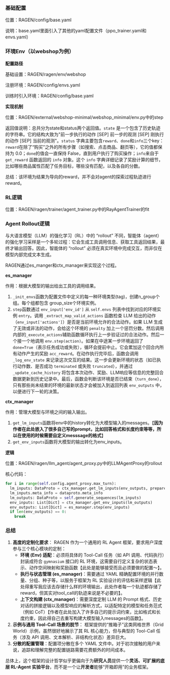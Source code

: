 ### 基础配置

位置：RAGEN/config/base.yaml

说明：base.yaml里面引入了其他的yaml配置文件（ppo_trainer.yaml和envs.yaml）

### 环境Env（以webshop为例）

**配置路径**

基础设置：RAGEN/ragen/env/webshop

注册环境：RAGEN/config/envs.yaml

训练时引入环境：RAGEN/config/base.yaml

**实现机制**

位置：RAGEN/external/webshop-minimal/webshop_minimal/env.py中的step

返回值说明：总共分为state和status两个返回值。`state` 是一个包含了历史轨迹的字符串。它的结构大致为"前一步执行的动作 [SEP] 前一步的观测 [SEP] 刚执行的动作 [SEP] 当前的观测"。`status` 字典主要包含`reward`、`done`和`info`三个key：`reward`在除了“购买”之外的所有步骤（如搜索、点击商品、翻页等），它的值都保持为 0.0；`done`的值会一直保持 False，直到用户执行了购买操作；`info`来自于 `get_reward` 函数返回的 `info` 对象。这个 `info` 字典详细记录了奖励计算的细节，比如哪些商品属性匹配了任务目标，哪些没有匹配，以及各自的分数。

总结：该环境为结果为导向的reward，并不会对agent的探索过程轨迹进行reward。

### RL逻辑

位置：RAGEN/ragen/trainer/agent_trainer.py中的RayAgentTrainer的fit

### Agent Rollout逻辑

与大语言模型（LLM）的强化学习（RL）中的 “rollout” 不同，智能体（agent）的强化学习采样是一个多轮过程：它会生成工具调用信息、获取工具返回结果，最终才输出回答。因此，智能体的 “rollout” 必须在真实环境中完成交互，而非仅在模型内部完成文本生成。

RAGEN通过es_manger和ctx_manager来实现这个过程。

**es_manager**

作用：根据大模型的输出给出工具的调用结果。

1. `_init_envs`函数为配置文件中定义的每一种环境类型(tag)，创建n_group个组。每个组都包含 group_size个环境实例。
2. `step`函数通过 `env_input['env_id']` 从 `self.envs` 列表中找到对应的环境实例 `entry`。调用 `_extract_map_valid_actions` 函数检查 LLM 给出的动作（`env_input['actions']`）是否是当前环境允许的合法动作。如果 LLM 生成了无效或非法的动作，会给这个环境的 `penalty` 加上一个惩罚分数。然后调用内部的`_execute_actions`辅助函数循环执行上一步验证过的合法动作。然后一个接一个地调用 `env.step(action)`。如果在中途某一步环境返回了 `done=True`（表示任务成功或失败），循环会提前中止。它会累加这个回合内所有动作产生的奖励 `acc_reward`。在动作执行完毕后，函数会调用 `_log_env_state` 来记录这次交互的结果。这一步会更新环境的状态（如已执行动作数、是否成功 `terminated` 或失败 `truncated`），并通过 `_update_cache_history` 将包含本次动作、奖励、LLM响应等信息的完整回合数据更新到历史记录中。最后，函数会判断该环境是否已结束（`turn_done`），只有那些尚未结束的环境的最新状态才会被加入到返回列表 `env_outputs` 中，以便进行下一轮的决策。

**ctx_manager**

作用：管理大模型与环境之间的输入输出。

1. `get_lm_inputs`函数将env中的history转化为大模型输入的messages。【**因为作者在此处嵌入了很多自己写的prompt，比如回答格式和长度约束等等，所以在使用的时候需要自定义messsage的格式**】
2. `get_env_inputs`函数将大模型的输出转化为env_inputs。

**逻辑**

位置：RAGEN/ragen/llm_agent/agent_proxy.py中的LLMAgentProxy的rollout

核心代码：

```python
for i in range(self.config.agent_proxy.max_turn):
  lm_inputs: DataProto = ctx_manager.get_lm_inputs(env_outputs, prepare_for_update=False)
  lm_inputs.meta_info = dataproto.meta_info
  lm_outputs: DataProto = self.generate_sequences(lm_inputs)
  env_inputs: List[Dict] = ctx_manager.get_env_inputs(lm_outputs)
  env_outputs: List[Dict] = es_manager.step(env_inputs)
  if len(env_outputs) == 0:
    break
```

### 总结

1. **高度的定制化要求**： RAGEN 作为一个通用的 RL Agent 框架，要求用户深度参与三个核心模块的定制：
   - **环境 (Env) 适配**：必须将具体的 Tool-Call 任务（如 API 调用、代码执行）封装成符合 `gymnasium` 接口的 RL 环境，这需要自行定义复杂的状态表示、动作空间映射和奖励函数【此处是能够接受而且必须要做的配置～】。
   - **执行与状态管理 (es_manager)**：需要通过 YAML 精确配置环境的并行数量、分组、种子等，以服务于框架为 RL 实验设计的评估和采样逻辑【此处得重写我应该去存储什么样的环境输出，此处作者每一个轨迹都存储了reward，但其实对tool_call的轨迹来说是不必要的】。
   - **上下文构建 (ctx_manager)**：需要深度定制 LLM 的 Prompt 格式、历史对话的拼接逻辑以及模型响应的解析方式，以适配特定的模型和任务范式（例如 CoT）【作者在此处加入了许多自己的提示词约束，比如格式和长度约束，因此得自己去重写构建大模型输入messages的函数】。
2. **示例与通用 Tool-Call 场景的脱节**： 框架提供的“推箱子”这类网格世界（Grid World）示例，虽然很好地展示了其 RL 核心能力，但与典型的 Tool-Call 任务（涉及 API 调用、文本解析、非结构化状态）差异巨大。
3. **分散的配置管理**：配置项分散在多个 YAML 文件中。对于初次接触的用户来说，追踪和理解完整的配置链路需要花费额外的时间成本。

总体上，这个框架的设计哲学似乎更偏向于为**研究人员**提供一个**灵活、可扩展的底层 RL-Agent 实验平台**，而不是一个让**开发者**能够“开箱即用”的业务框架。

